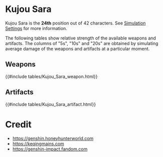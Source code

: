 # Kujou Sara

Kujou Sara is the **24th** position out of 42 characters. See
[Simulation Settings](./simulation_settings.md) for more information.

The following tables show relative strength of the available weapons and
artifacts. The columns of "5s", "10s" and "20s" are obtained by
simulating average damage of the weapons and artifacts at a particular
moment.

## Weapons

{{#include tables/Kujou_Sara_weapon.html}}

## Artifacts

{{#include tables/Kujou_Sara_artifact.html}}

# Credit

- <https://genshin.honeyhunterworld.com>
- <https://keqingmains.com>
- <https://genshin-impact.fandom.com>
